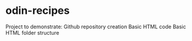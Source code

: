 # odin-recipes
Project to demonstrate:
Github repository creation
Basic HTML code
Basic HTML folder structure